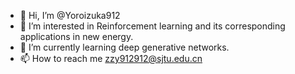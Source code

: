 - 👋 Hi, I’m @Yoroizuka912
- 👀 I’m interested in Reinforcement learning and its corresponding applications in new energy.
- 🌱 I’m currently learning deep generative networks.
- 📫 How to reach me zzy912912@sjtu.edu.cn

<!---
Yoroizuka912/Yoroizuka912 is a ✨ special ✨ repository because its `README.md` (this file) appears on your GitHub profile.
You can click the Preview link to take a look at your changes.
--->
